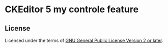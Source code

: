 CKEditor 5 my controle feature
===========================

## License

Licensed under the terms of [GNU General Public License Version 2 or later](http://www.gnu.org/licenses/gpl.html).
